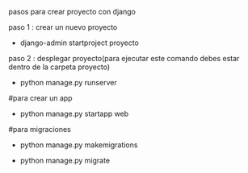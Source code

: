 pasos para crear proyecto con django

paso 1 : crear un nuevo proyecto

- django-admin startproject proyecto

paso 2 : desplegar proyecto(para ejecutar este comando debes estar dentro de la carpeta proyecto)

- python manage.py runserver

#para crear un app

- python manage.py startapp web

#para migraciones

- python manage.py makemigrations

- python manage.py migrate

